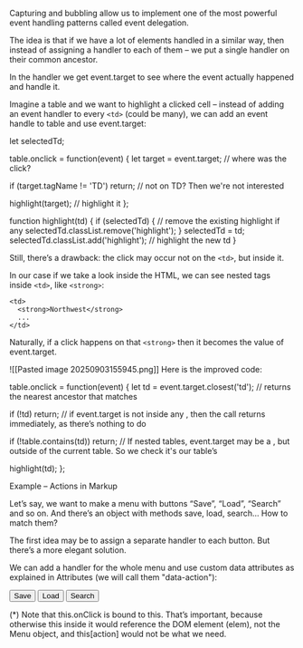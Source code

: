 Capturing and bubbling allow us to implement one of the most powerful event handling patterns called event delegation.

The idea is that if we have a lot of elements handled in a similar way, then instead of assigning a handler to each of them – we put a single handler on their common ancestor.

In the handler we get event.target to see where the event actually happened and handle it.

Imagine a table and we want to highlight a clicked cell – instead of adding an event handler to every `<td>` (could be many), we can add an event handle to table and use event.target:

let selectedTd;

table.onclick = function(event) {
  let target = event.target; // where was the click?

  if (target.tagName != 'TD') return; // not on TD? Then we're not interested
 
  highlight(target); // highlight it
};
 
function highlight(td) {
  if (selectedTd) { // remove the existing highlight if any
    selectedTd.classList.remove('highlight');
  }
  selectedTd = td;
  selectedTd.classList.add('highlight'); // highlight the new td
}

Still, there’s a drawback: the click may occur not on the `<td>`, but inside it.
 
In our case if we take a look inside the HTML, we can see nested tags inside `<td>`, like `<strong>`:
 
```
<td>
  <strong>Northwest</strong>
  ...
</td>
```

Naturally, if a click happens on that `<strong>` then it becomes the value of event.target.

![[Pasted image 20250903155945.png]]
Here is the improved code:

table.onclick = function(event) {
  let td = event.target.closest('td'); // returns the nearest ancestor that matches
 
  if (!td) return; // if event.target is not inside any <td>, then the call returns immediately, as there’s nothing to do
 
  if (!table.contains(td)) return; // If nested tables, event.target may be a <td>, but outside of the current table. So we check it's our table’s <td>
 
  highlight(td);
};


Example – Actions in Markup

Let’s say, we want to make a menu with buttons “Save”, “Load”, “Search” and so on. And there’s an object with methods save, load, search… How to match them?

The first idea may be to assign a separate handler to each button. But there’s a more elegant solution. 

We can add a handler for the whole menu and use custom data attributes as explained in Attributes (we will call them "data-action"):

<div id="menu">
  <button data-action="save">Save</button>
  <button data-action="load">Load</button>
  <button data-action="search">Search</button>
</div>


<script>
  class Menu {
    constructor(elem) {
      this._elem = elem;
      elem.onclick = this.onClick.bind(this); // (*)
    }
 
    save() {
      alert('saving');
    }
 
    load() {
      alert('loading');
    }
 
    search() {
      alert('searching');
    }
 
    onClick(event) {
      let action = event.target.dataset.action;
      if (action) {
        this[action]();
      }
    };
  }
 
  new Menu(menu); //pass element id="menu"
</script>

(*) Note that this.onClick is bound to this. That’s important, because otherwise this inside it would reference the DOM element (elem), not the Menu object, and this[action] would not be what we need.


